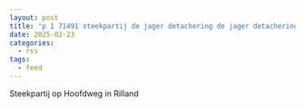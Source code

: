 ```yaml
---
layout: post
title: "p 1 71491 steekpartij de jager detachering de jager detachering hoofdweg rilland"
date: 2025-02-23
categories: 
  - rss
tags: 
  - feed
---
```


Steekpartij op Hoofdweg in Rilland
